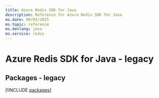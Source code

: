 ```yaml
---
title: Azure Redis SDK for Java
description: Reference for Azure Redis SDK for Java
ms.date: 09/03/2025
ms.topic: reference
ms.devlang: java
ms.service: redis
---
```

# Azure Redis SDK for Java - legacy
## Packages - legacy
[!INCLUDE [packages](redis-index.md)]